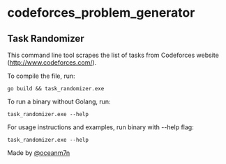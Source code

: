 # codeforces_problem_generator

## Task Randomizer

This command line tool scrapes the list of tasks from Codeforces website (http://www.codeforces.com/). 

To compile the file, run:
```console
go build && task_randomizer.exe
```

To run a binary without Golang, run:
```console
task_randomizer.exe --help
```

For usage instructions and examples, run binary with --help flag:

```console
task_randomizer.exe --help
```

Made by [@oceanm7n](github.com/oceanm7n)